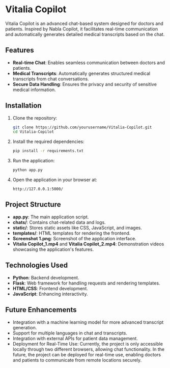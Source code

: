 # Vitalia Copilot

Vitalia Copilot is an advanced chat-based system designed for doctors and patients. Inspired by Nabla Copilot, it facilitates real-time communication and automatically generates detailed medical transcripts based on the chat.

## Features
- **Real-time Chat**: Enables seamless communication between doctors and patients.
- **Medical Transcripts**: Automatically generates structured medical transcripts from chat conversations.
- **Secure Data Handling**: Ensures the privacy and security of sensitive medical information.

## Installation

1. Clone the repository:
   ```bash
   git clone https://github.com/yourusername/Vitalia-Copilot.git
   cd Vitalia-Copilot
   ```

2. Install the required dependencies:
   ```bash
   pip install -r requirements.txt
   ```

3. Run the application:
   ```bash
   python app.py
   ```

4. Open the application in your browser at:
   ```
   http://127.0.0.1:5000/
   ```

## Project Structure
- **app.py**: The main application script.
- **chats/**: Contains chat-related data and logs.
- **static/**: Stores static assets like CSS, JavaScript, and images.
- **templates/**: HTML templates for rendering the frontend.
- **Screenshot 1.png**: Screenshot of the application interface.
- **Vitalia Copilot_1.mp4** and **Vitalia Copilot_2.mp4**: Demonstration videos showcasing the application's features.

## Technologies Used
- **Python**: Backend development.
- **Flask**: Web framework for handling requests and rendering templates.
- **HTML/CSS**: Frontend development.
- **JavaScript**: Enhancing interactivity.

## Future Enhancements
- Integration with a machine learning model for more advanced transcript generation.
- Support for multiple languages in chat and transcripts.
- Integration with external APIs for patient data management.
- Deployment for Real-Time Use: Currently, the project is only accessible locally through two different browsers, allowing chat functionality. In the future, the project can be deployed for real-time use, enabling doctors and patients to communicate from remote locations securely.

